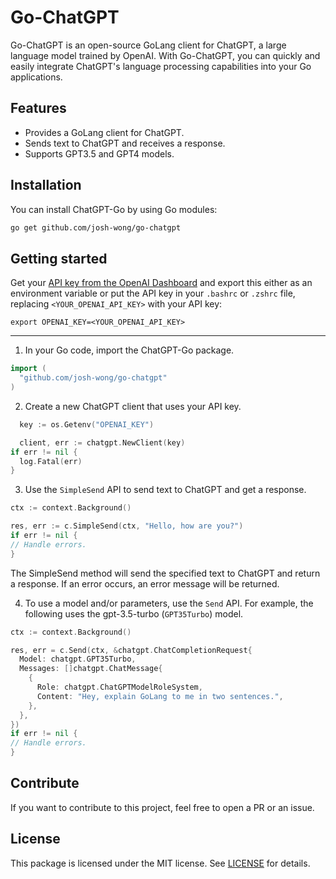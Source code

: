 # Go-ChatGPT

Go-ChatGPT is an open-source GoLang client for ChatGPT, a large language model trained by OpenAI. With Go-ChatGPT, you can quickly and easily integrate ChatGPT's language processing capabilities into your Go applications.

## Features

- Provides a GoLang client for ChatGPT.
- Sends text to ChatGPT and receives a response.
- Supports GPT3.5 and GPT4 models.

## Installation

You can install ChatGPT-Go by using Go modules:

```bash
go get github.com/josh-wong/go-chatgpt
```

## Getting started

Get your [API key from the OpenAI Dashboard](https://platform.openai.com/account/api-keys) and export this either as an environment variable or put the API key in your `.bashrc` or `.zshrc` file, replacing `<YOUR_OPENAI_API_KEY>` with your API key:

```console
export OPENAI_KEY=<YOUR_OPENAI_API_KEY>
```

___

1. In your Go code, import the ChatGPT-Go package.

  ```go
  import (
    "github.com/josh-wong/go-chatgpt"
  )
  ```

2. Create a new ChatGPT client that uses your API key.

  ```go
    key := os.Getenv("OPENAI_KEY")

    client, err := chatgpt.NewClient(key)
  if err != nil {
    log.Fatal(err)
  }
  ```

3. Use the `SimpleSend` API to send text to ChatGPT and get a response.

  ```go
  ctx := context.Background()

  res, err := c.SimpleSend(ctx, "Hello, how are you?")
  if err != nil {
  // Handle errors.
  }
  ```

  The SimpleSend method will send the specified text to ChatGPT and return a response. If an error occurs, an error message will be returned.

4. To use a model and/or parameters, use the `Send` API. For example, the following uses the gpt-3.5-turbo (`GPT35Turbo`) model.

  ```go
  ctx := context.Background()

  res, err = c.Send(ctx, &chatgpt.ChatCompletionRequest{
    Model: chatgpt.GPT35Turbo,
    Messages: []chatgpt.ChatMessage{
      {
        Role: chatgpt.ChatGPTModelRoleSystem,
        Content: "Hey, explain GoLang to me in two sentences.",
      },
    },
  })
  if err != nil {
  // Handle errors.
  }
  ```

## Contribute

If you want to contribute to this project, feel free to open a PR or an issue.

## License

This package is licensed under the MIT license. See [LICENSE](./LICENSE) for details.
